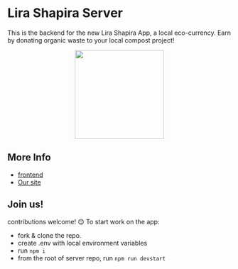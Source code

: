 # Lira Shapira Server 
This is the backend for the new Lira Shapira App, a local eco-currency. Earn by donating organic waste to your local compost project!

 <p align='center'>
    <img src='https://github.com/LiraShapira/app/assets/78416008/86655879-8047-4253-ac93-c1e88969f0ca' width='200' />
  </p>

## More Info
- [frontend](https://github.com/LiraShapira/app)
- [Our site](https://lirashapira.org/)

## Join us!
contributions welcome! 😊 
To start work on the app:
- fork & clone the repo.
- create .env with local environment variables
- run `npm i`
- from the root of server repo, run `npm run devstart`

